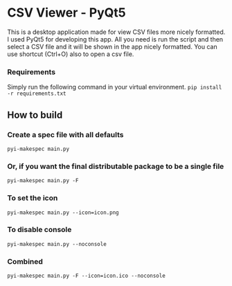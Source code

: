 # CSV Viewer - PyQt5
This is a desktop application made for view CSV files more nicely formatted. I used PyQt5 for developing this app. All you need is run the script and then select a CSV file and it will be shown in the app nicely formatted. You can use shortcut (Ctrl+O) also to open a csv file.

### Requirements
Simply run the following command in your virtual environment.
`pip install -r requirements.txt`

## How to build

### Create a spec file with all defaults
`pyi-makespec main.py`
### Or, if you want the final distributable package to be a single file
`pyi-makespec main.py -F`
### To set the icon
`pyi-makespec main.py --icon=icon.png`
### To disable console
`pyi-makespec main.py --noconsole`
### Combined
`pyi-makespec main.py -F --icon=icon.ico --noconsole`